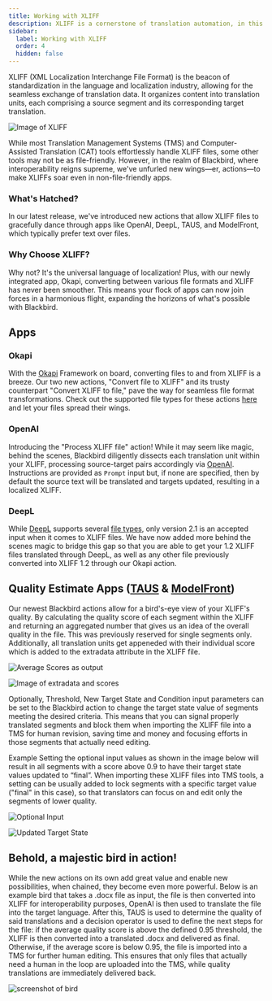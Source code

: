 ```yaml
---
title: Working with XLIFF
description: XLIFF is a cornerstone of translation automation, in this guide we'll show you some examples of how you can use XLIFF in Blackbird.
sidebar:
  label: Working with XLIFF
  order: 4
  hidden: false
---
```


XLIFF (XML Localization Interchange File Format) is the beacon of standardization in the language and localization industry, allowing for the seamless exchange of translation data. It organizes content into translation units, each comprising a source segment and its corresponding target translation.

![Image of XLIFF](../../../assets/guides/xliff/ImageOfXliff.png)

While most Translation Management Systems (TMS) and Computer-Assisted Translation (CAT) tools effortlessly handle XLIFF files, some other tools may not be as file-friendly. However, in the realm of Blackbird, where interoperability reigns supreme, we've unfurled new wings—er, actions—to make XLIFFs soar even in non-file-friendly apps.

### What's Hatched?

In our latest release, we've introduced new actions that allow XLIFF files to gracefully dance through apps like OpenAI, DeepL, TAUS, and ModelFront, which typically prefer text over files.

### Why Choose XLIFF?

Why not? It's the universal language of localization! Plus, with our newly integrated app, Okapi, converting between various file formats and XLIFF has never been smoother. This means your flock of apps can now join forces in a harmonious flight, expanding the horizons of what's possible with Blackbird.

## Apps

### Okapi

With the [Okapi](https://docs.blackbird.io/apps/okapi/) Framework on board, converting files to and from XLIFF is a breeze. Our two new actions, "Convert file to XLIFF" and its trusty counterpart "Convert XLIFF to file," pave the way for seamless file format transformations. Check out the supported file types for these actions [here](https://www.okapiframework.org/wiki/index.php?title=Filters) and let your files spread their wings.

### OpenAI

Introducing the "Process XLIFF file" action! While it may seem like magic, behind the scenes, Blackbird diligently dissects each translation unit within your XLIFF, processing source-target pairs accordingly via [OpenAI](https://docs.blackbird.io/apps/openai/). Instructions are provided as `Prompt` input but, if none are specified, then by default the source text will be translated and targets updated, resulting in a localized XLIFF.

### DeepL

While [DeepL](https://docs.blackbird.io/apps/deepl/) supports several [file types](https://developers.deepl.com/docs/api-reference/document), only version 2.1 is an accepted input when it comes to XLIFF files. We have now added more behind the scenes magic to bridge this gap so that you are able to get your 1.2 XLIFF files translated through DeepL, as well as any other file previously converted into XLIFF 1.2 through our Okapi action. 

## Quality Estimate Apps ([TAUS](https://docs.blackbird.io/apps/taus/) & [ModelFront](https://docs.blackbird.io/apps/modelfront/))

Our newest Blackbird actions allow for a bird's-eye view of your XLIFF's quality. By calculating the quality score of each segment within the XLIFF and returning an aggregated number that gives us an idea of the overall quality in the file. This was previously reserved for single segments only. Additionally, all translation units get appeneded with their individual score which is added to the extradata attribute in the XLIFF file.

![Average Scores as output](../../../assets/guides/xliff/AverageScore.png)

![Image of extradata and scores](../../../assets/guides/xliff/Imageofextradataandscores.png)

Optionally, Threshold, New Target State and Condition input parameters can be set to the Blackbird action to change the target state value of segments meeting the desired criteria. This means that you can signal properly translated segments and block them when importing the XLIFF file into a TMS for human revision, saving time and money and focusing efforts in those segments that actually need editing.

Example
Setting the optional input values as shown in the image below will result in all segments with a score above 0.9 to have their target state values updated to “final”. When importing these XLIFF files into TMS tools, a setting can be usually added to lock segments with a specific target value ("final" in this case), so that translators can focus on and edit only the segments of lower quality.

![Optional Input](../../../assets/guides/xliff/optionalinput.png)

![Updated Target State](../../../assets/guides/xliff/UpdatedTargetState.png)

## Behold, a majestic bird in action!

While the new actions on its own add great value and enable new possibilities, when chained, they become even more powerful. Below is an example bird that takes a .docx file as input, the file is then converted into XLIFF for interoperability purposes, OpenAI is then used to translate the file into the target language. After this, TAUS is used to determine the quality of said translations and a decision operator is used to define the next steps for the file: if the average quality score is above the defined 0.95 threshold, the XLIFF is then converted into a translated .docx and delivered as final. Otherwise, if the average score is below 0.95, the file is imported into a TMS for further human editing. This ensures that only files that actually need a human in the loop are uploaded into the TMS, while quality translations are immediately delivered back.

![screenshot of bird](../../../assets/guides/xliff/XliffSampleBird.png)
